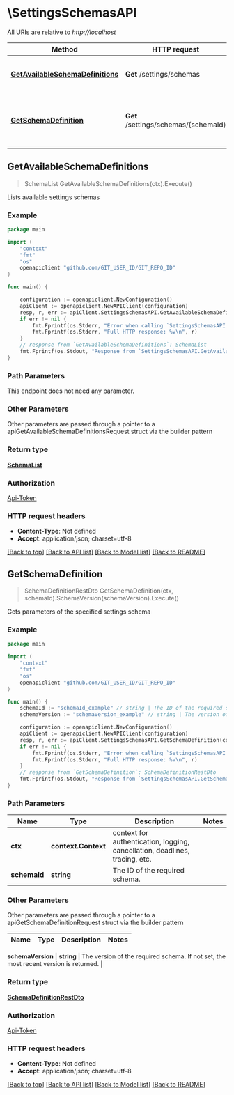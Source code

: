 # \SettingsSchemasAPI

All URIs are relative to *http://localhost*

Method | HTTP request | Description
------------- | ------------- | -------------
[**GetAvailableSchemaDefinitions**](SettingsSchemasAPI.md#GetAvailableSchemaDefinitions) | **Get** /settings/schemas | Lists available settings schemas
[**GetSchemaDefinition**](SettingsSchemasAPI.md#GetSchemaDefinition) | **Get** /settings/schemas/{schemaId} | Gets parameters of the specified settings schema



## GetAvailableSchemaDefinitions

> SchemaList GetAvailableSchemaDefinitions(ctx).Execute()

Lists available settings schemas

### Example

```go
package main

import (
    "context"
    "fmt"
    "os"
    openapiclient "github.com/GIT_USER_ID/GIT_REPO_ID"
)

func main() {

    configuration := openapiclient.NewConfiguration()
    apiClient := openapiclient.NewAPIClient(configuration)
    resp, r, err := apiClient.SettingsSchemasAPI.GetAvailableSchemaDefinitions(context.Background()).Execute()
    if err != nil {
        fmt.Fprintf(os.Stderr, "Error when calling `SettingsSchemasAPI.GetAvailableSchemaDefinitions``: %v\n", err)
        fmt.Fprintf(os.Stderr, "Full HTTP response: %v\n", r)
    }
    // response from `GetAvailableSchemaDefinitions`: SchemaList
    fmt.Fprintf(os.Stdout, "Response from `SettingsSchemasAPI.GetAvailableSchemaDefinitions`: %v\n", resp)
}
```

### Path Parameters

This endpoint does not need any parameter.

### Other Parameters

Other parameters are passed through a pointer to a apiGetAvailableSchemaDefinitionsRequest struct via the builder pattern


### Return type

[**SchemaList**](SchemaList.md)

### Authorization

[Api-Token](../README.md#Api-Token)

### HTTP request headers

- **Content-Type**: Not defined
- **Accept**: application/json; charset=utf-8

[[Back to top]](#) [[Back to API list]](../README.md#documentation-for-api-endpoints)
[[Back to Model list]](../README.md#documentation-for-models)
[[Back to README]](../README.md)


## GetSchemaDefinition

> SchemaDefinitionRestDto GetSchemaDefinition(ctx, schemaId).SchemaVersion(schemaVersion).Execute()

Gets parameters of the specified settings schema

### Example

```go
package main

import (
    "context"
    "fmt"
    "os"
    openapiclient "github.com/GIT_USER_ID/GIT_REPO_ID"
)

func main() {
    schemaId := "schemaId_example" // string | The ID of the required schema.
    schemaVersion := "schemaVersion_example" // string | The version of the required schema.    If not set, the most recent version is returned. (optional)

    configuration := openapiclient.NewConfiguration()
    apiClient := openapiclient.NewAPIClient(configuration)
    resp, r, err := apiClient.SettingsSchemasAPI.GetSchemaDefinition(context.Background(), schemaId).SchemaVersion(schemaVersion).Execute()
    if err != nil {
        fmt.Fprintf(os.Stderr, "Error when calling `SettingsSchemasAPI.GetSchemaDefinition``: %v\n", err)
        fmt.Fprintf(os.Stderr, "Full HTTP response: %v\n", r)
    }
    // response from `GetSchemaDefinition`: SchemaDefinitionRestDto
    fmt.Fprintf(os.Stdout, "Response from `SettingsSchemasAPI.GetSchemaDefinition`: %v\n", resp)
}
```

### Path Parameters


Name | Type | Description  | Notes
------------- | ------------- | ------------- | -------------
**ctx** | **context.Context** | context for authentication, logging, cancellation, deadlines, tracing, etc.
**schemaId** | **string** | The ID of the required schema. | 

### Other Parameters

Other parameters are passed through a pointer to a apiGetSchemaDefinitionRequest struct via the builder pattern


Name | Type | Description  | Notes
------------- | ------------- | ------------- | -------------

 **schemaVersion** | **string** | The version of the required schema.    If not set, the most recent version is returned. | 

### Return type

[**SchemaDefinitionRestDto**](SchemaDefinitionRestDto.md)

### Authorization

[Api-Token](../README.md#Api-Token)

### HTTP request headers

- **Content-Type**: Not defined
- **Accept**: application/json; charset=utf-8

[[Back to top]](#) [[Back to API list]](../README.md#documentation-for-api-endpoints)
[[Back to Model list]](../README.md#documentation-for-models)
[[Back to README]](../README.md)

